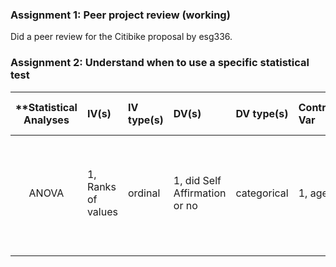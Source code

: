 ### Assignment 1: Peer project review (working)
Did a peer review for the Citibike proposal by esg336.

### Assignment 2: Understand when to use a specific statistical test
| **Statistical Analyses	|  IV(s)  |  IV type(s) |  DV(s)  |  DV type(s)  |  Control Var | Control Var type  | Question to be answered | _H0_ | alpha | link to paper **| 
|:----------:|:----------|:------------|:-------------|:-------------|:------------|:------------- |:------------------|:----:|:-------:|:-------|
ANOVA	| 1, Ranks of values | ordinal | 1, did Self Affirmation or no| categorical | 1, age | continuous (could also be categoridcal) | 	Do participants in self-affirmation rak  value significantly higher than control group | Ranks test groups <= Ranks control group | 0.05 | [Further Tests of Belief-Importance Theory](http://journals.plos.org/plosone/article?id=10.1371/journal.pone.0121978) |
  |||||||||
